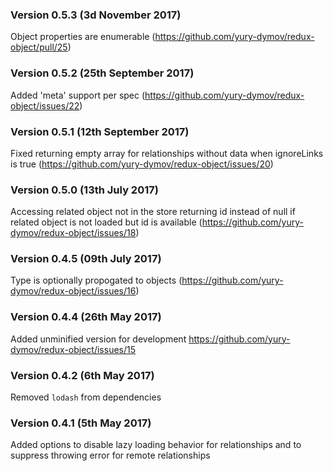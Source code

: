 ### Version 0.5.3 (3d November 2017)
Object properties are enumerable (https://github.com/yury-dymov/redux-object/pull/25)

### Version 0.5.2 (25th September 2017)
Added 'meta' support per spec (https://github.com/yury-dymov/redux-object/issues/22)

### Version 0.5.1 (12th September 2017)
Fixed returning empty array for relationships without data when ignoreLinks is true (https://github.com/yury-dymov/redux-object/issues/20)

### Version 0.5.0 (13th July 2017)
Accessing related object not in the store returning id instead of null if related object is not loaded but id is available (https://github.com/yury-dymov/redux-object/issues/18)

### Version 0.4.5 (09th July 2017)
Type is optionally propogated to objects (https://github.com/yury-dymov/redux-object/issues/16)

### Version 0.4.4 (26th May 2017)
Added unminified version for development https://github.com/yury-dymov/redux-object/issues/15

### Version 0.4.2 (6th May 2017)
Removed `lodash` from dependencies

### Version 0.4.1 (5th May 2017)
Added options to disable lazy loading behavior for relationships and to suppress throwing error for remote relationships

